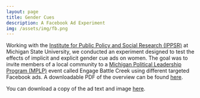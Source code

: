 ```yaml
---
layout: page
title: Gender Cues
description: A Facebook Ad Experiment
img: /assets/img/fb.png
---
```


Working with the [Institute for Public Policy and Social Research (IPPSR)](http://www.ippsr.msu.edu/) at Michigan State University, we conducted an experiment designed to test the effects of implicit and explicit gender cue ads on women. The goal was to invite members of a local community to a [Michigan Political Leadership Program (MPLP)](http://www.ippsr.msu.edu/political-leadership/michigan-political-leadership-program-mplp/about-mplp) event called Engage Battle Creek using different targeted Facebook ads. A downloadable PDF of the overview can be found <a href="/assets/facebooktext.pdf">here</a>.

You can download a copy of the ad text and image <a href="/assets/facebookad.pdf">here</a>.
